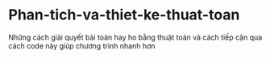 # Phan-tich-va-thiet-ke-thuat-toan
Những cách giải quyết bài toán hay ho bằng thuật toán và cách tiếp cận qua cách code này giúp chương trình nhanh hơn
